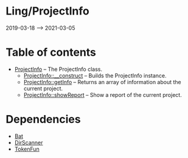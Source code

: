 Ling/ProjectInfo
================
2019-03-18 --> 2021-03-05




Table of contents
===========

- [ProjectInfo](https://github.com/lingtalfi/ProjectInfo/blob/master/doc/api/Ling/ProjectInfo/ProjectInfo.md) &ndash; The ProjectInfo class.
    - [ProjectInfo::__construct](https://github.com/lingtalfi/ProjectInfo/blob/master/doc/api/Ling/ProjectInfo/ProjectInfo/__construct.md) &ndash; Builds the ProjectInfo instance.
    - [ProjectInfo::getInfo](https://github.com/lingtalfi/ProjectInfo/blob/master/doc/api/Ling/ProjectInfo/ProjectInfo/getInfo.md) &ndash; Returns an array of information about the current project.
    - [ProjectInfo::showReport](https://github.com/lingtalfi/ProjectInfo/blob/master/doc/api/Ling/ProjectInfo/ProjectInfo/showReport.md) &ndash; Show a report of the current project.


Dependencies
============
- [Bat](https://github.com/lingtalfi/Bat)
- [DirScanner](https://github.com/lingtalfi/DirScanner)
- [TokenFun](https://github.com/lingtalfi/TokenFun)


